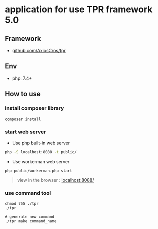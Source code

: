 # application for use TPR framework 5.0

## Framework

- [github.com/AxiosCros/tpr](https://github.com/AxiosCros/tpr)

## Env

* php: 7.4+

## How to use

### install composer library

```bash
composer install
```

### start web server

- Use php built-in web server

```bash
php -S localhost:8088 -t public/
```

- Use workerman web server

```bash
php public/workerman.php start
```

> view in the browser : [localhost:8088/](http://localhost:8088/)

### use command tool

```shell
chmod 755 ./tpr
./tpr

# generate new command
./tpr make command_name
```
